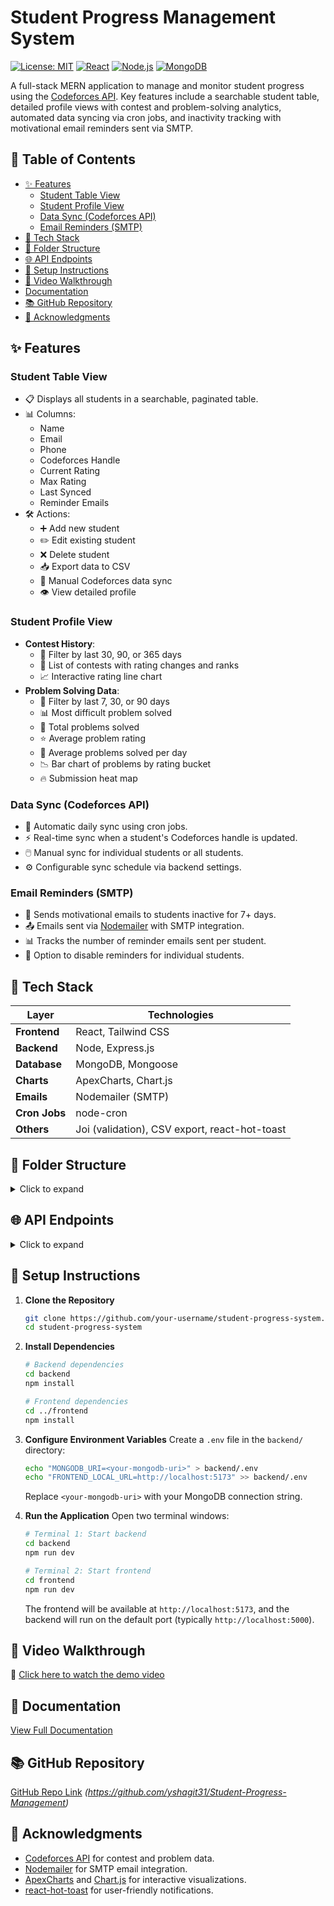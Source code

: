# Student Progress Management System

[![License: MIT](https://img.shields.io/badge/License-MIT-blue.svg)](https://opensource.org/licenses/MIT)
[![React](https://img.shields.io/badge/React-18.2.0-61DAFB?logo=react)](https://reactjs.org/)
[![Node.js](https://img.shields.io/badge/Node.js-18.x-339933?logo=node.js)](https://nodejs.org/)
[![MongoDB](https://img.shields.io/badge/MongoDB-6.0-47A248?logo=mongodb)](https://www.mongodb.com/)

A full-stack MERN application to manage and monitor student progress using the [Codeforces API](https://codeforces.com/api/help). Key features include a searchable student table, detailed profile views with contest and problem-solving analytics, automated data syncing via cron jobs, and inactivity tracking with motivational email reminders sent via SMTP.

## 📑 Table of Contents

- [✨ Features](#-features)
  - [Student Table View](#student-table-view)
  - [Student Profile View](#student-profile-view)
  - [Data Sync (Codeforces API)](#data-sync-codeforces-api)
  - [Email Reminders (SMTP)](#email-reminders-smtp)
- [🧪 Tech Stack](#-tech-stack)
- [📂 Folder Structure](#-folder-structure)
- [🌐 API Endpoints](#-api-endpoints)
- [🚀 Setup Instructions](#-setup-instructions)
- [🎥 Video Walkthrough](#-video-walkthrough)
- [Documentation](#-documentation)
- [📚 GitHub Repository](#-github-repository)
- [🤝 Acknowledgments](#-acknowledgments)

## ✨ Features

### Student Table View
- 📋 Displays all students in a searchable, paginated table.
- 📊 Columns:
  - Name
  - Email
  - Phone
  - Codeforces Handle
  - Current Rating
  - Max Rating
  - Last Synced
  - Reminder Emails
- 🛠️ Actions:
  - ➕ Add new student
  - ✏️ Edit existing student
  - ❌ Delete student
  - 📥 Export data to CSV
  - 🔄 Manual Codeforces data sync
  - 👁️ View detailed profile

### Student Profile View
- **Contest History**:
  - 📅 Filter by last 30, 90, or 365 days
  - 📜 List of contests with rating changes and ranks
  - 📈 Interactive rating line chart
- **Problem Solving Data**:
  - 📅 Filter by last 7, 30, or 90 days
  - 📊 Most difficult problem solved
  - 🧮 Total problems solved
  - ⭐ Average problem rating
  - 📆 Average problems solved per day
  - 📉 Bar chart of problems by rating bucket
  - 🔥 Submission heat map

### Data Sync (Codeforces API)
- 🔄 Automatic daily sync using cron jobs.
- ⚡ Real-time sync when a student's Codeforces handle is updated.
- 🖱️ Manual sync for individual students or all students.
- ⚙️ Configurable sync schedule via backend settings.

### Email Reminders (SMTP)
- 📧 Sends motivational emails to students inactive for 7+ days.
- 📤 Emails sent via [Nodemailer](https://nodemailer.com/) with SMTP integration.
- 📊 Tracks the number of reminder emails sent per student.
- 🚫 Option to disable reminders for individual students.

## 🧪 Tech Stack

| Layer         | Technologies                              |
|---------------|-------------------------------------------|
| **Frontend**  | React, Tailwind CSS                       |
| **Backend**   | Node, Express.js                       |
| **Database**  | MongoDB, Mongoose                         |
| **Charts**    | ApexCharts, Chart.js                      |
| **Emails**    | Nodemailer (SMTP)                         |
| **Cron Jobs** | node-cron                                 |
| **Others**    | Joi (validation), CSV export, react-hot-toast |

## 📂 Folder Structure

<details>
<summary>Click to expand</summary>

```bash
student-progress-system/
├── backend/
│   ├── models/          # Mongoose schemas
│   ├── routes/          # Express routes
│   ├── services/        # Business logic
│   ├── utils/           # Helper functions
│   ├── .env             # Environment variables
│   └── server.js        # Backend entry point
├── frontend/
│   ├── components/      # React components
│   ├── pages/           # React page components
│   └── App.jsx          # Frontend entry point
├── public/
│   └── assets/
│       └── demo.mp4     # Video walkthrough
├── docs/
│   └── document.docx    # Project documentation
└── README.md            # This file
```

</details>

## 🌐 API Endpoints

<details>
<summary>Click to expand</summary>

### Students
| Method | Endpoint                  | Description                        |
|--------|---------------------------|------------------------------------|
| GET    | `/api/students`           | Get all students                   |
| GET    | `/api/students/:id`       | Get student by ID                  |
| POST   | `/api/students`           | Add new student                    |
| PUT    | `/api/students/:id`       | Update student                     |
| DELETE | `/api/students/:id`       | Delete student                     |
| POST   | `/api/students/:id/sync`  | Sync Codeforces data for a student |

### Codeforces
| Method | Endpoint                        | Description                        |
|--------|---------------------------------|------------------------------------|
| GET    | `/api/codeforces/contests/:studentId` | Get contest data (30/90/365 days) |
| GET    | `/api/codeforces/problems/:studentId` | Get problem-solving data          |
| POST   | `/api/codeforces/sync-all`      | Sync all students' data            |

### Settings (Cron/Email)
| Method | Endpoint         | Description                            |
|--------|------------------|----------------------------------------|
| GET    | `/api/settings`  | Get cron and email settings            |
| PUT    | `/api/settings`  | Update cron schedule or SMTP config    |

### Emails
| Method | Endpoint                  | Description                        |
|--------|---------------------------|------------------------------------|
| GET    | `/api/test/send-reminders`| Manually trigger inactivity check  |

</details>

## 🚀 Setup Instructions

1. **Clone the Repository**
   ```bash
   git clone https://github.com/your-username/student-progress-system.git
   cd student-progress-system
   ```

2. **Install Dependencies**
   ```bash
   # Backend dependencies
   cd backend
   npm install

   # Frontend dependencies
   cd ../frontend
   npm install
   ```

3. **Configure Environment Variables**
   Create a `.env` file in the `backend/` directory:
   ```bash
   echo "MONGODB_URI=<your-mongodb-uri>" > backend/.env
   echo "FRONTEND_LOCAL_URL=http://localhost:5173" >> backend/.env
   ```
   Replace `<your-mongodb-uri>` with your MongoDB connection string.

4. **Run the Application**
   Open two terminal windows:
   ```bash
   # Terminal 1: Start backend
   cd backend
   npm run dev
   ```
   ```bash
   # Terminal 2: Start frontend
   cd frontend
   npm run dev
   ```

   The frontend will be available at `http://localhost:5173`, and the backend will run on the default port (typically `http://localhost:5000`).

## 🎥 Video Walkthrough

<!-- [Demo Video Link](#) *(Replace with your Google Drive, YouTube, or Loom link)* -->
🔗 [Click here to watch the demo video](https://raw.githubusercontent.com/yshagit31/Student-Progress-Management/main/frontend/public/assets/Demo.mp4)

## 📄 Documentation
[View Full Documentation](./frontend/docs/document.docx)


## 📚 GitHub Repository

[GitHub Repo Link](#) *(https://github.com/yshagit31/Student-Progress-Management)*

## 🤝 Acknowledgments

- [Codeforces API](https://codeforces.com/api/help) for contest and problem data.
- [Nodemailer](https://nodemailer.com/) for SMTP email integration.
- [ApexCharts](https://apexcharts.com/) and [Chart.js](https://www.chartjs.org/) for interactive visualizations.
- [react-hot-toast](https://react-hot-toast.com/) for user-friendly notifications.